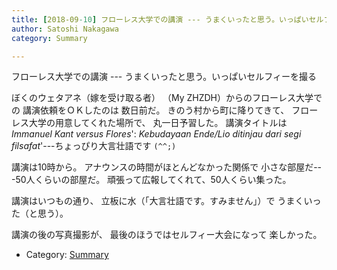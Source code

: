 ```yaml
---
title: [2018-09-10] フローレス大学での講演 --- うまくいったと思う。いっぱいセルフィーを撮る
author: Satoshi Nakagawa
category: Summary

---
```


フローレス大学での講演 --- うまくいったと思う。いっぱいセルフィーを撮る

 ぼくのウェタアネ（嫁を受け取る者）
（My ZHZDH）からのフローレス大学での
講演依頼をＯＫしたのは
数日前だ。
きのう村から町に降りてきて、
フローレス大学の用意してくれた場所で、
丸一日予習した。
講演タイトルは _Immanuel Kant versus Flores_':
_Kebudayaan Ende/Lio ditinjau dari segi
filsafat_'---ちょっぴり大言壮語です `(^^;)`

 講演は10時から。
アナウンスの時間がほとんどなかった関係で
小さな部屋だ---50人くらいの部屋だ。
頑張って広報してくれて、50人くらい集った。

 講演はいつもの通り、
立板に水（「大言壮語です。すみません」）で
うまくいった（と思う）。

 講演の後の写真撮影が、
最後のほうではセルフィー大会になって
楽しかった。

- Category: [Summary](https://merapano.github.io/categories.html#Summary)

